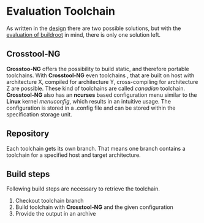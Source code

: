 # Evaluation Toolchain

As written in the [design](../design/toolchain.md) there are two possible
solutions, but with the [evaluation of buildroot](buildroot.md) in
mind, there is only one solution left. 

## Crosstool-NG
**Crosstoo-NG** offers the possibility to build static, and therefore portable
toolchains. With **Crosstool-NG** even toolchains , that are built on host with
architecture X, compiled for architecture Y, cross-compiling for architecture Z
are possible. These kind of toolchains are called *canadian* toolchain.
**Crosstool-NG** also has an **ncurses** based configuration menu similar to the
**Linux** kernel *menuconfig*, which results in an intuitive usage. The
configuration is stored in a .config file and can be stored within the
specification storage unit.

## Repository
Each toolchain gets its own branch. That means one branch contains a toolchain
for a specified host and target architecture.

## Build steps
Following build steps are necessary to retrieve the toolchain.

1. Checkout toolchain branch
1. Build toolchain with **Crosstool-NG** and the given configuration
1. Provide the output in an archive

